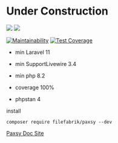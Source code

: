 # Under Construction

![](https://github.com/Filefabrik/paxsy/actions/workflows/pestphp.yml/badge.svg)
![](https://github.com/Filefabrik/paxsy/actions/workflows/phpstan.yml/badge.svg)


[![Maintainability](https://api.codeclimate.com/v1/badges/8fb2aa3bee24a1606bfb/maintainability)](https://codeclimate.com/github/Filefabrik/paxsy/maintainability)
[![Test Coverage](https://api.codeclimate.com/v1/badges/8fb2aa3bee24a1606bfb/test_coverage)](https://codeclimate.com/github/Filefabrik/paxsy/test_coverage)

* min Laravel 11
* min SupportLivewire 3.4
* min php 8.2

* coverage 100%
* phpstan 4

install

```shell
composer require filefabrik/paxsy --dev
```

[Paxsy Doc Site](https://paxsy.filefabrik.com)
